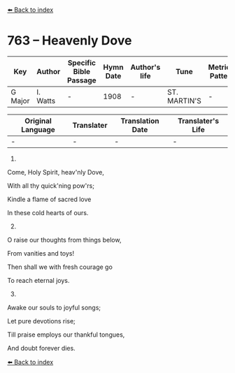 [⬅️ Back to index](../README.md)

# 763 – Heavenly Dove

Key | Author   | Specific Bible Passage     |Hymn Date |Author's life |Tune |Metrical Pattern   |Composer/Source
-- | --------- | ---------------------------|----------|--------------|-----|-------------------|-------------  
G Major |I. Watts |- |1908 |- |ST. MARTIN'S |- |Wm. Tansur

Original Language | Translater | Translation Date   | Translater's Life  
----------------- | --------- | --------------------|-------------     
\- |- |- |-




1.

Come, Holy Spirit, heav'nly Dove,

With all thy quick'ning pow'rs;

Kindle a flame of sacred love

In these cold hearts of ours.



2.

O raise our thoughts from things below,

From vanities and toys!

Then shall we with fresh courage go

To reach eternal joys.



3.

Awake our souls to joyful songs;

Let pure devotions rise;

Till praise employs our thankful tongues,

And doubt forever dies.

[⬅️ Back to index](../README.md)
